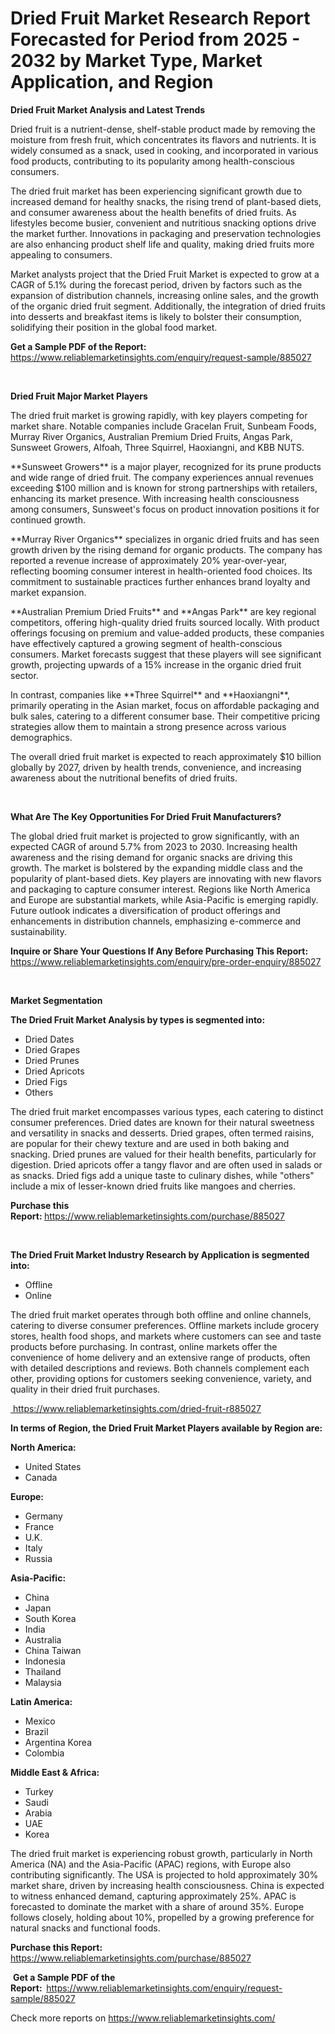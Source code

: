 <p><h1>Dried Fruit Market Research Report Forecasted for Period from 2025 -  2032 by Market Type, Market Application, and Region</h1></p><p><strong>Dried Fruit Market Analysis and Latest Trends</strong></p>
<p><p>Dried fruit is a nutrient-dense, shelf-stable product made by removing the moisture from fresh fruit, which concentrates its flavors and nutrients. It is widely consumed as a snack, used in cooking, and incorporated in various food products, contributing to its popularity among health-conscious consumers.</p><p>The dried fruit market has been experiencing significant growth due to increased demand for healthy snacks, the rising trend of plant-based diets, and consumer awareness about the health benefits of dried fruits. As lifestyles become busier, convenient and nutritious snacking options drive the market further. Innovations in packaging and preservation technologies are also enhancing product shelf life and quality, making dried fruits more appealing to consumers.</p><p>Market analysts project that the Dried Fruit Market is expected to grow at a CAGR of 5.1% during the forecast period, driven by factors such as the expansion of distribution channels, increasing online sales, and the growth of the organic dried fruit segment. Additionally, the integration of dried fruits into desserts and breakfast items is likely to bolster their consumption, solidifying their position in the global food market.</p></p>
<p><strong>Get a Sample PDF of the Report:&nbsp;</strong> <a href="https://www.reliablemarketinsights.com/enquiry/request-sample/885027?utm_campaign=3193&utm_medium=2&utm_source=Github&utm_content=ia&utm_term=07042025&utm_id=dried-fruit">https://www.reliablemarketinsights.com/enquiry/request-sample/885027</a></p>
<p>&nbsp;</p>
<p><strong>Dried Fruit Major Market Players</strong></p>
<p><p>The dried fruit market is growing rapidly, with key players competing for market share. Notable companies include Gracelan Fruit, Sunbeam Foods, Murray River Organics, Australian Premium Dried Fruits, Angas Park, Sunsweet Growers, Alfoah, Three Squirrel, Haoxiangni, and KBB NUTS.</p><p>**Sunsweet Growers** is a major player, recognized for its prune products and wide range of dried fruit. The company experiences annual revenues exceeding $100 million and is known for strong partnerships with retailers, enhancing its market presence. With increasing health consciousness among consumers, Sunsweet's focus on product innovation positions it for continued growth.</p><p>**Murray River Organics** specializes in organic dried fruits and has seen growth driven by the rising demand for organic products. The company has reported a revenue increase of approximately 20% year-over-year, reflecting booming consumer interest in health-oriented food choices. Its commitment to sustainable practices further enhances brand loyalty and market expansion.</p><p>**Australian Premium Dried Fruits** and **Angas Park** are key regional competitors, offering high-quality dried fruits sourced locally. With product offerings focusing on premium and value-added products, these companies have effectively captured a growing segment of health-conscious consumers. Market forecasts suggest that these players will see significant growth, projecting upwards of a 15% increase in the organic dried fruit sector.</p><p>In contrast, companies like **Three Squirrel** and **Haoxiangni**, primarily operating in the Asian market, focus on affordable packaging and bulk sales, catering to a different consumer base. Their competitive pricing strategies allow them to maintain a strong presence across various demographics.</p><p>The overall dried fruit market is expected to reach approximately $10 billion globally by 2027, driven by health trends, convenience, and increasing awareness about the nutritional benefits of dried fruits.</p></p>
<p>&nbsp;</p>
<p><strong>What Are The Key Opportunities For Dried Fruit Manufacturers?</strong></p>
<p><p>The global dried fruit market is projected to grow significantly, with an expected CAGR of around 5.7% from 2023 to 2030. Increasing health awareness and the rising demand for organic snacks are driving this growth. The market is bolstered by the expanding middle class and the popularity of plant-based diets. Key players are innovating with new flavors and packaging to capture consumer interest. Regions like North America and Europe are substantial markets, while Asia-Pacific is emerging rapidly. Future outlook indicates a diversification of product offerings and enhancements in distribution channels, emphasizing e-commerce and sustainability.</p></p>
<p><strong>Inquire or Share Your Questions If Any Before Purchasing This Report:</strong> <a href="https://www.reliablemarketinsights.com/enquiry/pre-order-enquiry/885027?utm_campaign=3193&utm_medium=2&utm_source=Github&utm_content=ia&utm_term=07042025&utm_id=dried-fruit">https://www.reliablemarketinsights.com/enquiry/pre-order-enquiry/885027</a></p>
<p>&nbsp;</p>
<p><strong>Market Segmentation</strong></p>
<p><strong>The Dried Fruit Market Analysis by types is segmented into:</strong></p>
<p><ul><li>Dried Dates</li><li>Dried Grapes</li><li>Dried Prunes</li><li>Dried Apricots</li><li>Dried Figs</li><li>Others</li></ul></p>
<p><p>The dried fruit market encompasses various types, each catering to distinct consumer preferences. Dried dates are known for their natural sweetness and versatility in snacks and desserts. Dried grapes, often termed raisins, are popular for their chewy texture and are used in both baking and snacking. Dried prunes are valued for their health benefits, particularly for digestion. Dried apricots offer a tangy flavor and are often used in salads or as snacks. Dried figs add a unique taste to culinary dishes, while "others" include a mix of lesser-known dried fruits like mangoes and cherries.</p></p>
<p><strong>Purchase this Report:&nbsp;</strong><a href="https://www.reliablemarketinsights.com/purchase/885027?utm_campaign=3193&utm_medium=2&utm_source=Github&utm_content=ia&utm_term=07042025&utm_id=dried-fruit">https://www.reliablemarketinsights.com/purchase/885027</a></p>
<p>&nbsp;</p>
<p><strong>The Dried Fruit Market Industry Research by Application is segmented into:</strong></p>
<p><ul><li>Offline</li><li>Online</li></ul></p>
<p><p>The dried fruit market operates through both offline and online channels, catering to diverse consumer preferences. Offline markets include grocery stores, health food shops, and markets where customers can see and taste products before purchasing. In contrast, online markets offer the convenience of home delivery and an extensive range of products, often with detailed descriptions and reviews. Both channels complement each other, providing options for customers seeking convenience, variety, and quality in their dried fruit purchases.</p></p>
<p><a href="https://www.reliablemarketinsights.com/dried-fruit-r885027?utm_campaign=3193&utm_medium=2&utm_source=Github&utm_content=ia&utm_term=07042025&utm_id=dried-fruit">&nbsp;https://www.reliablemarketinsights.com/dried-fruit-r885027</a></p>
<p><strong>In terms of Region, the Dried Fruit Market Players available by Region are:</strong></p>
<p>
    <p> <strong> North America: </strong>
        <ul>
            <li>United States</li>
            <li>Canada</li>
        </ul>
        </p> 
    <p> <strong> Europe: </strong>
        <ul>
            <li>Germany</li>
            <li>France</li>
            <li>U.K.</li>
            <li>Italy</li>
            <li>Russia</li>
        </ul>
        </p> 
    <p> <strong> Asia-Pacific: </strong>
        <ul>
            <li>China</li>
            <li>Japan</li>
            <li>South Korea</li>
            <li>India</li>
            <li>Australia</li>
            <li>China Taiwan</li>
            <li>Indonesia</li>
            <li>Thailand</li>
            <li>Malaysia</li>
        </ul>
        </p> 
    <p> <strong> Latin America: </strong>
        <ul>
            <li>Mexico</li>
            <li>Brazil</li>
            <li>Argentina Korea</li>
            <li>Colombia</li>
        </ul>
        </p> 
    <p> <strong> Middle East & Africa: </strong>
        <ul>
            <li>Turkey</li>
            <li>Saudi</li>
            <li>Arabia</li>
            <li>UAE</li>
            <li>Korea</li>
        </ul>
    </p>
    </p>
<p><p>The dried fruit market is experiencing robust growth, particularly in North America (NA) and the Asia-Pacific (APAC) regions, with Europe also contributing significantly. The USA is projected to hold approximately 30% market share, driven by increasing health consciousness. China is expected to witness enhanced demand, capturing approximately 25%. APAC is forecasted to dominate the market with a share of around 35%. Europe follows closely, holding about 10%, propelled by a growing preference for natural snacks and functional foods.</p></p>
<p><strong>Purchase this Report: </strong><a href="https://www.reliablemarketinsights.com/purchase/885027?utm_campaign=3193&utm_medium=2&utm_source=Github&utm_content=ia&utm_term=07042025&utm_id=dried-fruit">https://www.reliablemarketinsights.com/purchase/885027</a></p>
<p>&nbsp;<strong>Get a Sample PDF of the Report:&nbsp;&nbsp;</strong><a href="https://www.reliablemarketinsights.com/enquiry/request-sample/885027?utm_campaign=3193&utm_medium=2&utm_source=Github&utm_content=ia&utm_term=07042025&utm_id=dried-fruit">https://www.reliablemarketinsights.com/enquiry/request-sample/885027</a></p>
<p><strong></strong></p>
<p>Check more reports on <a href="https://www.reliablemarketinsights.com/?utm_campaign=3193&utm_medium=2&utm_source=Github&utm_content=ia&utm_term=07042025&utm_id=dried-fruit">https://www.reliablemarketinsights.com/</a></p>